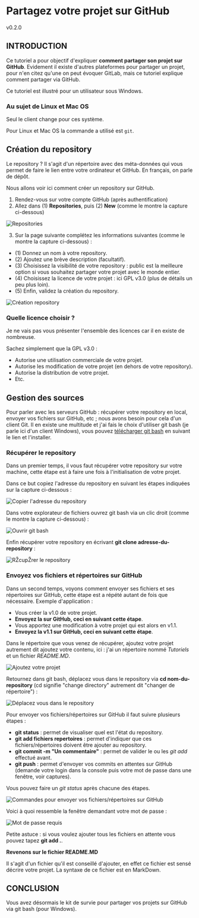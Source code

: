 
# Partagez votre projet sur GitHub

v0.2.0

## INTRODUCTION

Ce tutoriel a pour objectif d'expliquer **comment partager son projet sur GitHub**. Evidement il existe d'autres plateformes pour partager un projet, pour n'en citez qu'une on peut évoquer GitLab, mais ce tutoriel explique comment partager via GitHub.

Ce tutoriel est illustré pour un utilisateur sous Windows.

### Au sujet de Linux et Mac OS

Seul le client change pour ces système.

Pour Linux et Mac OS la commande a utilisé est `git`.

## Création du repository

Le repository ? Il s'agit d'un répertoire avec des méta-données qui vous permet de faire le lien entre votre ordinateur et GitHub. En français, on parle de dépôt.

Nous allons voir ici comment créer un repository sur GitHub.

1. Rendez-vous sur votre compte GitHub (après authentification)
2. Allez dans (1) **Repositories**, puis (2) **New** (comme le montre la capture ci-dessous)

![Repositories](Images/01_repositories_v1.0.jpg)

3. Sur la page suivante complétez les informations suivantes (comme le montre la capture ci-dessous) :

* (1) Donnez un nom à votre repository.
* (2) Ajoutez une brève description (facultatif).
* (3) Choisissez la visibilité de votre repository : public est la meilleure option si vous souhaitez partager votre projet avec le monde entier.
* (4) Choisissez la licence de votre projet : ici GPL v3.0 (plus de détails un peu plus loin).
* (5) Enfin, validez la création du repository.

![Création repository](Images/02_creation_v1.0.jpg)

### Quelle licence choisir ?

Je ne vais pas vous présenter l'ensemble des licences car il en existe de nombreuse.

Sachez simplement que la GPL v3.0 :
* Autorise une utilisation commerciale de votre projet.
* Autorise les modification de votre projet (en dehors de votre repository).
* Autorise la distribution de votre projet.
* Etc.

## Gestion des sources

Pour parler avec les serveurs GitHub : récupérer votre repository en local, envoyer vos fichiers sur GitHub, etc ; nous avons besoin pour cela d'un client Git. Il en existe une multitude et j'ai fais le choix d'utiliser git bash (je parle ici d'un client Windows), vous pouvez [télécharger git bash](https://gitforwindows.org/) en suivant le lien et l'installer.

### Récupérer le repository

Dans un premier temps, il vous faut récupérer votre repository sur votre machine, cette étape est à faire une fois à l'initialisation de votre projet.

Dans ce but copiez l'adresse du repository en suivant les étapes indiquées sur la capture ci-dessous :

![Copier l'adresse du repository](Images/03_pre_clone_v1.0.jpg)

Dans votre explorateur de fichiers ouvrez git bash via un clic droit (comme le montre la capture ci-dessous) :

![Ouvrir git bash](Images/04_ouvrir_bash_v1.0.jpg)

Enfin récupérer votre repository en écrivant **git clone adresse-du-repository** :

![RŽcupŽrer le repository](Images/05_clone_v1.0.jpg)

### Envoyez vos fichiers et répertoires sur GitHub

Dans un second temps, voyons comment envoyer ses fichiers et ses répertoires sur GitHub, cette étape est a répété autant de fois que nécessaire. Exemple d'application : 
* Vous créer la v1.0 de votre projet.
* **Envoyez la sur GitHub, ceci en suivant cette étape**.
* Vous apportez une modification à votre projet qui est alors en v1.1.
* **Envoyez la v1.1 sur GitHub, ceci en suivant cette étape**.

Dans le répertoire que vous venez de récupérer, ajoutez votre projet autrement dit ajoutez votre contenu, ici : j'ai un répertoire nommé *Tutoriels* et un fichier *README.MD*.

![Ajoutez votre projet](Images/06_creation_contenu_v1.0.jpg)

Retournez dans git bash, déplacez vous dans le repository via **cd nom-du-repository** (cd signifie "change directory" autrement dit "changer de répertoire") :

![Déplacez vous dans le repository](Images/07_deplacer_v1.0.jpg)

Pour envoyer vos fichiers/répertoires sur GitHub il faut suivre plusieurs étapes :
* **git status** : permet de visualiser quel est l'état du repository.
* **git add fichiers repertoires** : permet d'indiquer que ces fichiers/répertoires doivent être ajouter au repository.
* **git commit -m "Un commentaire"** : permet de valider le ou les *git add* effectué avant.
* **git push** : permet d'envoyer vos commits en attentes sur GitHub (demande votre login dans la console puis votre mot de passe dans une fenêtre, voir captures).

Vous pouvez faire un *git status* après chacune des étapes.

![Commandes pour envoyer vos fichiers/répertoires sur GitHub](Images/08_gestion_source_v1.0.jpg)

Voici à quoi ressemble la fenêtre demandant votre mot de passe :

![Mot de passe requis](Images/09_password_v0.0.jpg)

Petite astuce : si vous voulez ajouter tous les fichiers en attente vous pouvez tapez **git add .**.

**Revenons sur le fichier README.MD**

Il s'agit d'un fichier qu'il est conseillé d'ajouter, en effet ce fichier est sensé décrire votre projet. La syntaxe de ce fichier est en MarkDown.

## CONCLUSION

Vous avez désormais le kit de survie pour partager vos projets sur GitHub via git bash (pour Windows).
